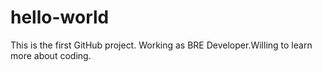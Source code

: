 # hello-world
This is the first GitHub project.
Working as BRE Developer.Willing to learn more about coding.
